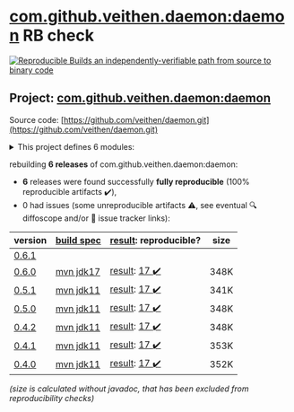 [com.github.veithen.daemon:daemon](https://central.sonatype.com/artifact/com.github.veithen.daemon/daemon/versions) RB check
=======

[![Reproducible Builds](https://reproducible-builds.org/images/logos/rb.svg) an independently-verifiable path from source to binary code](https://reproducible-builds.org/)

## Project: [com.github.veithen.daemon:daemon](https://central.sonatype.com/artifact/com.github.veithen.daemon/daemon/versions)

Source code: [https://github.com/veithen/daemon.git](https://github.com/veithen/daemon.git)

<details><summary>This project defines 6 modules:</summary>

* [com.github.veithen.daemon:daemon](https://central.sonatype.com/artifact/com.github.veithen.daemon/daemon/0.6.0)
* [com.github.veithen.daemon:daemon-api](https://central.sonatype.com/artifact/com.github.veithen.daemon/daemon-api/0.6.0)
* [com.github.veithen.daemon:daemon-launcher](https://central.sonatype.com/artifact/com.github.veithen.daemon/daemon-launcher/0.6.0)
* [com.github.veithen.daemon:daemon-launcher-protocol](https://central.sonatype.com/artifact/com.github.veithen.daemon/daemon-launcher-protocol/0.6.0)
* [com.github.veithen.daemon:daemon-maven-plugin](https://central.sonatype.com/artifact/com.github.veithen.daemon/daemon-maven-plugin/0.6.0)
* [com.github.veithen.daemon:jetty-daemon](https://central.sonatype.com/artifact/com.github.veithen.daemon/jetty-daemon/0.6.0)
</details>

rebuilding **6 releases** of com.github.veithen.daemon:daemon:
- **6** releases were found successfully **fully reproducible** (100% reproducible artifacts :heavy_check_mark:),
- 0 had issues (some unreproducible artifacts :warning:, see eventual :mag: diffoscope and/or :memo: issue tracker links):

| version | [build spec](/BUILDSPEC.md) | [result](https://reproducible-builds.org/docs/jvm/): reproducible? | size |
| -- | --------- | ------ | -- |
| [0.6.1](https://central.sonatype.com/artifact/com.github.veithen.daemon/daemon/0.6.1/pom) | | | |
| [0.6.0](https://central.sonatype.com/artifact/com.github.veithen.daemon/daemon/0.6.0/pom) | [mvn jdk17](daemon-0.6.0.buildspec) | [result](daemon-0.6.0.buildinfo): [17 :heavy_check_mark: ](daemon-0.6.0.buildcompare) | 348K |
| [0.5.1](https://central.sonatype.com/artifact/com.github.veithen.daemon/daemon/0.5.1/pom) | [mvn jdk11](daemon-0.5.1.buildspec) | [result](daemon-0.5.1.buildinfo): [17 :heavy_check_mark: ](daemon-0.5.1.buildcompare) | 341K |
| [0.5.0](https://central.sonatype.com/artifact/com.github.veithen.daemon/daemon/0.5.0/pom) | [mvn jdk11](daemon-0.5.0.buildspec) | [result](daemon-0.5.0.buildinfo): [17 :heavy_check_mark: ](daemon-0.5.0.buildcompare) | 348K |
| [0.4.2](https://central.sonatype.com/artifact/com.github.veithen.daemon/daemon/0.4.2/pom) | [mvn jdk11](daemon-0.4.2.buildspec) | [result](daemon-0.4.2.buildinfo): [17 :heavy_check_mark: ](daemon-0.4.2.buildcompare) | 348K |
| [0.4.1](https://central.sonatype.com/artifact/com.github.veithen.daemon/daemon/0.4.1/pom) | [mvn jdk11](daemon-0.4.1.buildspec) | [result](daemon-0.4.1.buildinfo): [17 :heavy_check_mark: ](daemon-0.4.1.buildcompare) | 353K |
| [0.4.0](https://central.sonatype.com/artifact/com.github.veithen.daemon/daemon/0.4.0/pom) | [mvn jdk11](daemon-0.4.0.buildspec) | [result](daemon-0.4.0.buildinfo): [17 :heavy_check_mark: ](daemon-0.4.0.buildcompare) | 352K |

<i>(size is calculated without javadoc, that has been excluded from reproducibility checks)</i>
